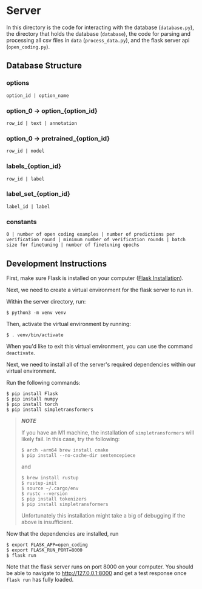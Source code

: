 # Server

In this directory is the code for interacting with the database (`database.py`), the directory that holds the database (`database`), the code for parsing and processing all csv files in `data` (`process_data.py`), and the flask server api (`open_coding.py`).

## Database Structure

### options

```
option_id | option_name
```

### option_0 -> option_{option_id}

```
row_id | text | annotation
```

### option_0 -> pretrained_{option_id}
```
row_id | model
```

### labels_{option_id}

```
row_id | label
```

### label_set_{option_id}

```
label_id | label
```

### constants

```
0 | number of open coding examples | number of predictions per verification round | minimum number of verification rounds | batch size for finetuning | number of finetuning epochs
```

## Development Instructions

First, make sure Flask is installed on your computer ([Flask Installation](https://flask.palletsprojects.com/en/2.0.x/installation/#virtual-environments)).

Next, we need to create a virtual environment for the flask server to run in.

Within the server directory, run:

```
$ python3 -m venv venv
```

Then, activate the virtual environment by running:

```
$ . venv/bin/activate
```

When you'd like to exit this virtual environment, you can use the command `deactivate`.

Next, we need to install all of the server's required dependencies within our virtual environment.

Run the following commands:

```
$ pip install Flask
$ pip install numpy
$ pip install torch
$ pip install simpletransformers
```
> **_NOTE_** 
> 
> If you have an M1 machine, the installation of `simpletransformers` will likely fail. 
> In this case, try the following:
> ```
> $ arch -arm64 brew install cmake
> $ pip install --no-cache-dir sentencepiece
> ```
> and
> ```
> $ brew install rustup
> $ rustup-init
> $ source ~/.cargo/env
> $ rustc --version
> $ pip install tokenizers
> $ pip install simpletransformers
> ```
> Unfortunately this installation might take a big of debugging if the above is insufficient.
>

Now that the dependencies are installed, run

```
$ export FLASK_APP=open_coding
$ export FLASK_RUN_PORT=8000
$ flask run
```

Note that the flask server runs on port 8000 on your computer. You should be able to navigate to http://127.0.0.1:8000 and get a test response once `flask run` has fully loaded.


